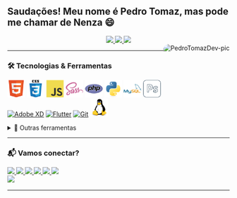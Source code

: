 ## Saudações! Meu nome é Pedro Tomaz, mas pode me chamar de **Nenza** 😄

<div align="center">
  <a href="https://github.com/pedrotomazdev" target="_blank">
    <img height="210em" src="https://github-readme-streak-stats.herokuapp.com?user=pedrotomazdev&theme=gotham&hide_border=true&locale=pt_BR&date_format=j%20M%5B%20Y%5D" />
    <img height="210em" src="https://github-readme-stats.vercel.app/api?username=pedrotomazdev&show_icons=true&theme=gotham&include_all_commits=true&count_private=true" />
    <img height="210em" src="https://github-readme-stats.vercel.app/api/top-langs/?username=pedrotomazdev&theme=gotham&layout=compact" />
  </a>
</div>

<img align="right" alt="PedroTomazDev-pic" height="150" style="border-radius: 12px;" src="https://c.tenor.com/DSG9ZID25nsAAAAC/hello-there-general-kenobi.gif" />

---

### 🛠️ Tecnologias & Ferramentas

<p align="left">
  <a href="#"><img src="https://raw.githubusercontent.com/devicons/devicon/master/icons/html5/html5-original.svg" width="40" alt="HTML5"/></a>
  <a href="#"><img src="https://raw.githubusercontent.com/devicons/devicon/master/icons/css3/css3-original-wordmark.svg" width="40" alt="CSS3"/></a>
  <a href="#"><img src="https://raw.githubusercontent.com/devicons/devicon/master/icons/javascript/javascript-original.svg" width="40" alt="JavaScript"/></a>
  <a href="#"><img src="https://raw.githubusercontent.com/devicons/devicon/master/icons/sass/sass-original.svg" width="40" alt="SASS"/></a>
  <a href="#"><img src="https://raw.githubusercontent.com/devicons/devicon/master/icons/php/php-original.svg" width="40" alt="PHP"/></a>
  <a href="#"><img src="https://raw.githubusercontent.com/devicons/devicon/master/icons/python/python-original.svg" width="40" alt="Python"/></a>
  <a href="#"><img src="https://raw.githubusercontent.com/devicons/devicon/master/icons/mysql/mysql-original-wordmark.svg" width="40" alt="MySQL"/></a>
  <a href="#"><img src="https://raw.githubusercontent.com/devicons/devicon/master/icons/photoshop/photoshop-line.svg" width="40" alt="Photoshop"/></a>
  <a href="#"><img src="https://cdn.worldvectorlogo.com/logos/adobe-xd.svg" width="40" alt="Adobe XD"/></a>
  <a href="#"><img src="https://www.vectorlogo.zone/logos/flutterio/flutterio-icon.svg" width="40" alt="Flutter"/></a>
  <a href="#"><img src="https://www.vectorlogo.zone/logos/git-scm/git-scm-icon.svg" width="40" alt="Git"/></a>
  <a href="#"><img src="https://raw.githubusercontent.com/devicons/devicon/master/icons/linux/linux-original.svg" width="40" alt="Linux"/></a>
</p>

<details>
<summary>🧩 Outras ferramentas</summary>

<p>
  <a href="#"><img src="https://cdn.worldvectorlogo.com/logos/django.svg" width="40" alt="Django"/></a>
  <a href="#"><img src="https://raw.githubusercontent.com/devicons/devicon/master/icons/electron/electron-original.svg" width="40" alt="Electron"/></a>
  <a href="#"><img src="https://www.vectorlogo.zone/logos/figma/figma-icon.svg" width="40" alt="Figma"/></a>
  <a href="#"><img src="https://www.vectorlogo.zone/logos/adobe_illustrator/adobe_illustrator-icon.svg" width="40" alt="Illustrator"/></a>
  <a href="#"><img src="https://www.vectorlogo.zone/logos/invisionapp/invisionapp-icon.svg" width="40" alt="InVision"/></a>
  <a href="#"><img src="https://www.vectorlogo.zone/logos/getpostman/getpostman-icon.svg" width="40" alt="Postman"/></a>
</p>

</details>

---

### 📬 Vamos conectar?

<p>
  <a href="https://www.facebook.com/pedro.tomaz.129/" target="_blank">
    <img src="https://img.shields.io/badge/Facebook-1877F2?style=for-the-badge&logo=facebook&logoColor=white" />
  </a>
  <a href="https://www.instagram.com/tomaz069/" target="_blank">
    <img src="https://img.shields.io/badge/-Instagram-%23E4405F?style=for-the-badge&logo=instagram&logoColor=white" />
  </a>
  <a href="https://twitter.com/TomazFagundes" target="_blank">
    <img src="https://img.shields.io/badge/Twitter-1DA1F2?style=for-the-badge&logo=twitter&logoColor=white" />
  </a>
  <a href="https://discord.com/users/772884466514657310" target="_blank">
    <img src="https://img.shields.io/badge/Discord-7289DA?style=for-the-badge&logo=discord&logoColor=white" />
  </a>
  <a href="mailto:pedrotomazdev@gmail.com">
    <img src="https://img.shields.io/badge/Gmail-D14836?style=for-the-badge&logo=gmail&logoColor=white" />
  </a>
  <a href="https://www.linkedin.com/in/pedro-tomaz/" target="_blank">
    <img src="https://img.shields.io/badge/-LinkedIn-%230077B5?style=for-the-badge&logo=linkedin&logoColor=white" />
  </a>
  <br>
  <a href="https://wakatime.com/@pedrotomazdev" target="_blank">
    <img src="https://wakatime.com/badge/user/6f7e1f36-a549-4f09-8c15-5d4a67950bdf.svg" />
  </a>
</p>

---

<!-- 🐍 Snake contribution grid (ative se quiser) -->
<!-- ![snake gif](https://github.com/pedrotomazdev/pedrotomazdev/blob/output/github-contribution-grid-snake.svg) -->
